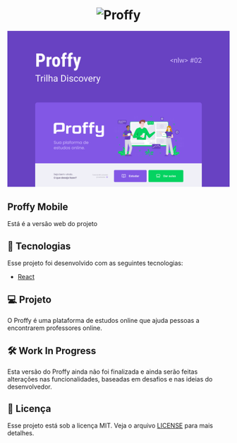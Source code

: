 <h1 align="center">
    <img alt="Proffy" title="Proffy" src="https://github.com/rocketseat-education/nlw-02-omnistack/raw/master/.github/logo.svg" />
</h1>

<img alt="Proffy Web" title="Proffy Web" src="https://github.com/Drarkors/Proffy-Web/blob/master/Proffy_Web.png?raw=true" />

## Proffy Mobile
Está é a versão web do projeto

## 🚀 Tecnologias

Esse projeto foi desenvolvido com as seguintes tecnologias:

- [React](https://reactjs.org)

## 💻 Projeto

O Proffy é uma plataforma de estudos online que ajuda pessoas a encontrarem professores online.

## 🛠 Work In Progress
Esta versão do Proffy ainda não foi finalizada e ainda serão feitas alterações nas funcionalidades, baseadas em desafios e nas ideias do desenvolvedor.

## :memo: Licença

Esse projeto está sob a licença MIT. Veja o arquivo [LICENSE](LICENSE) para mais detalhes.
